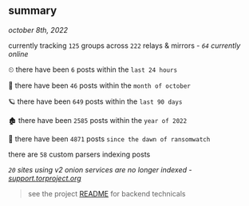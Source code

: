 
## summary
_october 8th, 2022_

currently tracking `125` groups across `222` relays & mirrors - _`64` currently online_

⏲ there have been `6` posts within the `last 24 hours`

🦈 there have been `46` posts within the `month of october`

🪐 there have been `649` posts within the `last 90 days`

🏚 there have been `2585` posts within the `year of 2022`

🦕 there have been `4871` posts `since the dawn of ransomwatch`

there are `58` custom parsers indexing posts

_`20` sites using v2 onion services are no longer indexed - [support.torproject.org](https://support.torproject.org/onionservices/v2-deprecation/)_

> see the project [README](https://github.com/joshhighet/ransomwatch#ransomwatch--) for backend technicals
